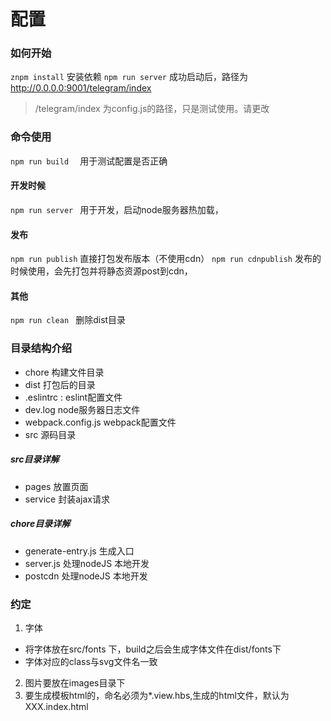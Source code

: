 # 配置
### 如何开始
``` znpm install ```  安装依赖
``` npm run server ```  成功启动后，路径为  http://0.0.0.0:9001/telegram/index
> /telegram/index 为config.js的路径，只是测试使用。请更改



### 命令使用
``` npm run build   ``` 用于测试配置是否正确

#### 开发时候
``` npm run server  ``` 用于开发，启动node服务器热加载，

#### 发布
``` npm run publish ``` 直接打包发布版本（不使用cdn）
``` npm run cdnpublish ``` 发布的时候使用，会先打包并将静态资源post到cdn，

#### 其他
``` npm run clean  ``` 删除dist目录




### 目录结构介绍
- chore  构建文件目录
- dist 打包后的目录
- .eslintrc  : eslint配置文件
- dev.log  node服务器日志文件
- webpack.config.js webpack配置文件
- src  源码目录

##### src目录详解
- pages 放置页面
- service 封装ajax请求

##### chore目录详解
- generate-entry.js  生成入口
- server.js  处理nodeJS 本地开发
- postcdn  处理nodeJS 本地开发



### 约定
1. 字体
- 将字体放在src/fonts 下，build之后会生成字体文件在dist/fonts下
- 字体对应的class与svg文件名一致
2. 图片要放在images目录下
3. 要生成模板html的，命名必须为*.view.hbs,生成的html文件，默认为 XXX.index.html


	

		
